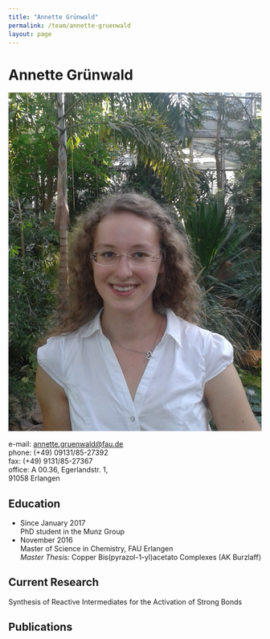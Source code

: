 ```yaml
---
title: "Annette Grünwald"
permalink: /team/annette-gruenwald
layout: page
---
```


# Annette Grünwald

<div class="profile">
<img src="/assets/img/ag_page.jpg" class="img-responsive">
<p>
e-mail: <a href="annette.gruenwald@fau.de">annette.gruenwald@fau.de</a><br> 
phone: (+49) 09131/85-27392<br>
fax:  (+49) 9131/85-27367<br>
office: A 00.36, Egerlandstr. 1, <br>
91058 Erlangen <br>
</p>
</div>

## Education

- Since January 2017<br>
PhD student in the Munz Group
- November 2016<br>
Master of Science in Chemistry, FAU Erlangen<br>
_Master Thesis:_ Copper Bis(pyrazol-1-yl)acetato Complexes (AK Burzlaff)

## Current Research

Synthesis of Reactive Intermediates for the Activation of Strong Bonds

## Publications




 
